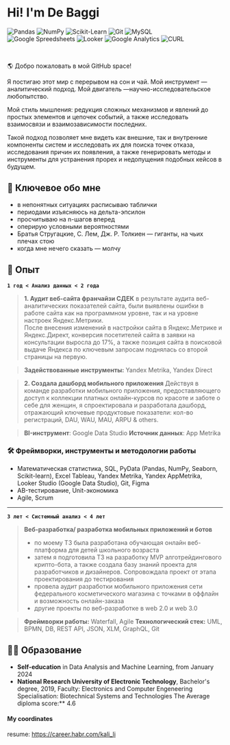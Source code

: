 # Hi! I'm De Baggi
![Pandas](https://img.shields.io/badge/pandas-150458.svg?style=for-the-badge&logo=pandas&logoColor=white)
![NumPy](https://img.shields.io/badge/NumPy-013243.svg?style=for-the-badge&logo=NumPy&logoColor=white)
![Scikit-Learn](https://img.shields.io/badge/scikitlearn-F7931E.svg?style=for-the-badge&logo=scikit-learn&logoColor=white)
![Git](https://img.shields.io/badge/Git-F05032.svg?style=for-the-badge&logo=Git&logoColor=white)
![MySQL](https://img.shields.io/badge/MySQL-4479A1.svg?style=for-the-badge&logo=MySQL&logoColor=white)</br>
![Google Spreedsheets](https://img.shields.io/badge/Google%20Sheets-34A853.svg?style=for-the-badge&logo=Google-Sheets&logoColor=white)
![Looker](https://img.shields.io/badge/Looker-4285F4.svg?style=for-the-badge&logo=Looker&logoColor=white)
![Google Analytics](https://img.shields.io/badge/Google%20Analytics-E37400.svg?style=for-the-badge&logo=Google-Analytics&logoColor=white)
![CURL](https://img.shields.io/badge/curl-073551.svg?style=for-the-badge&logo=curl&logoColor=white)

</br>

🌎 Добро пожаловать в мой GitHub space!

Я постигаю этот мир с перерывом на сон и чай. Мой инструмент — аналитический подход. Мой двигатель —научно-исследовательское любопытство. 

Мой стиль мышления: редукция сложных механизмов и явлений до простых элементов и цепочек событий, а также исследовать  взаимосвязи и взаимозависимости последних.

Такой подход позволяет мне видеть как внешние, так и внутренние компоненты систем и исследовать их  для поиска точек отказа, исследования причин их появления, а также генерировать методы и инструменты для устранения прорех  и недопущения подобных кейсов в будущем.

##  🖖 Ключевое обо мне
+ в непонятных ситуациях расписываю таблички
+ периодами изъясняюсь на дельта-эпсилон
+ просчитываю на n-шагов вперед
+ оперирую условными вероятностями
+ Братья Стругацкие, С. Лем, Дж. Р. Толкиен — гиганты, на чьих плечах стою
+ когда мне нечего сказать — молчу

## 💎 Опыт
**``1 год < Анализ данных < 2 года``**
> **1. Аудит веб-сайта франчайзи СДЕК**
в результате аудита веб-аналитических показателей сайта, были выявлены ошибки в работе сайта как на программном уровне, так и на уровне настроек Яндекс.Метрики.  
После внесения изменений в настройки сайта в Яндекс.Метрике и Яндекс.Директ, конверсия посетителей сайта в заявки на консультации выросла до 17%, а также позиция сайта в поисковой выдаче Яндекса по ключевым запросам поднялась со второй страницы на первую.

>**Задействованные инструменты:** Yandex Metrika, Yandex Direct


> **2. Создала дашборд мобильного приложения**
> Действуя в команде разработки мобильного приложения, предоставляющего доступ к коллекции платных онлайн-курсов по красоте и заботе о себе для женщин, я спроектировала и разработала дашборд, отражающий ключевые продуктовые показатели: кол-во регистраций, DAU, WAU, MAU, ARPU & others.

> **BI-инструмент**: Google Data Studio 
> **Источник данных**:  App Metrika

### 🛠️ Фреймворки,  инструменты и методологии работы

+ Математическая статистика, SQL, PyData (Pandas, NumPy, Seaborn, Scikit-learn), Excel
Tableau, Yandex Metrika, Yandex AppMetrika, Looker Studio (Google Data Studio), Git, Figma
+ AB-тестирование, Unit-экономика
+ Agile, Scrum


---
**``3 лет < Системный анализ < 4 лет``** 
> **Веб-разработка/ разработка мобильных приложений и ботов**
> + по моему ТЗ  была разработана обучающая онлайн веб-платформа для детей школьного возраста
> + затем я подготовила ТЗ на разработку MVP алготрейдингового крипто-бота, а также создала базу знаний проекта для разработчиков и дизайнеров. Сопровождала проект от этапа проектирования до тестирования
> + провела аудит разработки мобильного приложения сети федерального косметического магазина с точками в оффлайн и возможность онлайн-заказа
> + другие проекты по веб-разработке в web 2.0 и web 3.0

> **Фреймворки работы:** Waterfall, Agile
> **Технологический стек:** UML, BPMN, DB, REST API, JSON, XLM, GraphQL, Git

## 👩‍🎓 Образование

 + **Self-education** in Data Analysis and Machine Learning, from January 2024
+ **National Research University of Electronic Technology**, Bachelor's degree, 2019, 
Faculty: Electronics and Computer Engeneering
Specialisation: Biotechnical Systems and Technologies
The Average diploma score:** 4.6

#### My coordinates
resume: https://career.habr.com/kali_li
